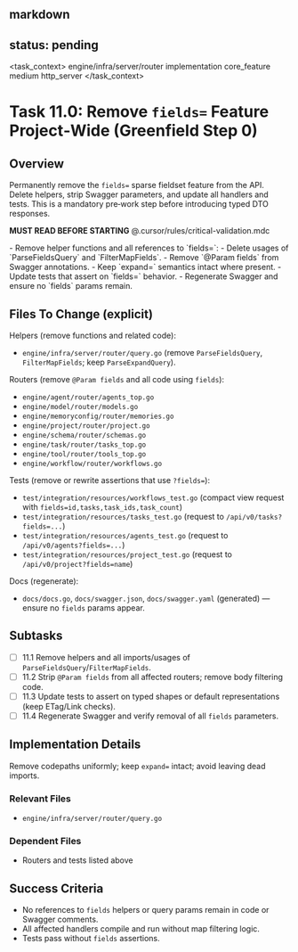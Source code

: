 ## markdown

## status: pending

<task_context>
<domain>engine/infra/server/router</domain>
<type>implementation</type>
<scope>core_feature</scope>
<complexity>medium</complexity>
<dependencies>http_server</dependencies>
</task_context>

# Task 11.0: Remove `fields=` Feature Project‑Wide (Greenfield Step 0)

## Overview

Permanently remove the `fields=` sparse fieldset feature from the API. Delete helpers, strip Swagger parameters, and update all handlers and tests. This is a mandatory pre‑work step before introducing typed DTO responses.

<import>**MUST READ BEFORE STARTING** @.cursor/rules/critical-validation.mdc</import>

<requirements>
- Remove helper functions and all references to `fields=`:
  - Delete usages of `ParseFieldsQuery` and `FilterMapFields`.
  - Remove `@Param fields` from Swagger annotations.
- Keep `expand=` semantics intact where present.
- Update tests that assert on `fields=` behavior.
- Regenerate Swagger and ensure no `fields` params remain.
</requirements>

## Files To Change (explicit)

Helpers (remove functions and related code):

- `engine/infra/server/router/query.go` (remove `ParseFieldsQuery`, `FilterMapFields`; keep `ParseExpandQuery`).

Routers (remove `@Param fields` and all code using `fields`):

- `engine/agent/router/agents_top.go`
- `engine/model/router/models.go`
- `engine/memoryconfig/router/memories.go`
- `engine/project/router/project.go`
- `engine/schema/router/schemas.go`
- `engine/task/router/tasks_top.go`
- `engine/tool/router/tools_top.go`
- `engine/workflow/router/workflows.go`

Tests (remove or rewrite assertions that use `?fields=`):

- `test/integration/resources/workflows_test.go` (compact view request with `fields=id,tasks,task_ids,task_count`)
- `test/integration/resources/tasks_test.go` (request to `/api/v0/tasks?fields=...`)
- `test/integration/resources/agents_test.go` (request to `/api/v0/agents?fields=...`)
- `test/integration/resources/project_test.go` (request to `/api/v0/project?fields=name`)

Docs (regenerate):

- `docs/docs.go`, `docs/swagger.json`, `docs/swagger.yaml` (generated) — ensure no `fields` params appear.

## Subtasks

- [ ] 11.1 Remove helpers and all imports/usages of `ParseFieldsQuery`/`FilterMapFields`.
- [ ] 11.2 Strip `@Param fields` from all affected routers; remove body filtering code.
- [ ] 11.3 Update tests to assert on typed shapes or default representations (keep ETag/Link checks).
- [ ] 11.4 Regenerate Swagger and verify removal of all `fields` parameters.

## Implementation Details

Remove codepaths uniformly; keep `expand=` intact; avoid leaving dead imports.

### Relevant Files

- `engine/infra/server/router/query.go`

### Dependent Files

- Routers and tests listed above

## Success Criteria

- No references to `fields` helpers or query params remain in code or Swagger comments.
- All affected handlers compile and run without map filtering logic.
- Tests pass without `fields` assertions.
